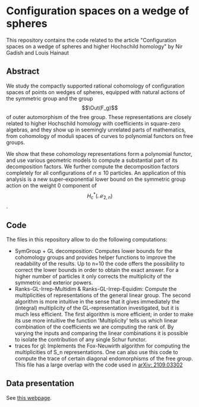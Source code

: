 <script
  src="https://cdn.mathjax.org/mathjax/latest/MathJax.js?config=TeX-AMS-MML_HTMLorMML"
  type="text/javascript">
</script>


# Configuration spaces on a wedge of spheres

This repository contains the code related to the article "Configuration spaces on a wedge of spheres and higher Hochschild homology" by Nir Gadish and Louis Hainaut

## Abstract
We study the compactly supported rational cohomology of configuration spaces of points on wedges of spheres, equipped with natural actions of the symmetric group and the group $$\Out(F_g)$$ of outer automorphism of the free group. These representations are closely related to higher Hochschild homology with coefficients in square-zero algebras, and they show up in seemingly unrelated parts of mathematics, from cohomology of moduli spaces of curves to polynomial functors on free groups.
	
We show that these cohomology representations form a polynomial functor, and use various geometric models to compute a substantial part of its decomposition factors. We further compute the decomposition factors completely for all configurations of $n\leq 10$ particles. An application of this analysis is a new super-exponential lower bound on the symmetric group action on the weight $0$ component of $$H^*_c(\mathcal{M}_{2,n})$$.

## Code

The files in this repository allow to do the following computations:
- SymGroup + GL decomposition: Computes lower bounds for the cohomology groups and provides helper functions to improve the readability of the results. Up to n=10 the code offers the possibility to correct the lower bounds in order to obtain the exact answer. For a higher number of particles it only corrects the multiplicity of the symmetric and exterior powers.
- Ranks-GL-Irrep-Multidim & Ranks-GL-Irrep-Equidim: Compute the multiplicities of representations of the general linear group. The second algorithm is more intuitive in the sense that it gives immediately the (integral) multiplicity of the GL-representation investigated, but it is much less efficient. The first algorithm is more efficient; in order to make its use more intuitive the function 'Multiplicity' tells us which linear combination of the coefficients we are computing the rank of. By varying the inputs and comparing the linear combinations it is possible to isolate the contribution of any single Schur functor.  
- traces for gl: Implements the Fox-Neuwirth algorithm for computing the multiplicities of S_n representations. One can also use this code to compute the trace of certain diagonal endomorphisms of the free group. This file has a large overlap with the code used in [arXiv: 2109.03302](https://arxiv.org/abs/2109.03302)

## Data presentation

See [this webpage](https://louishainaut.github.io/GH-ConfSpace/).
